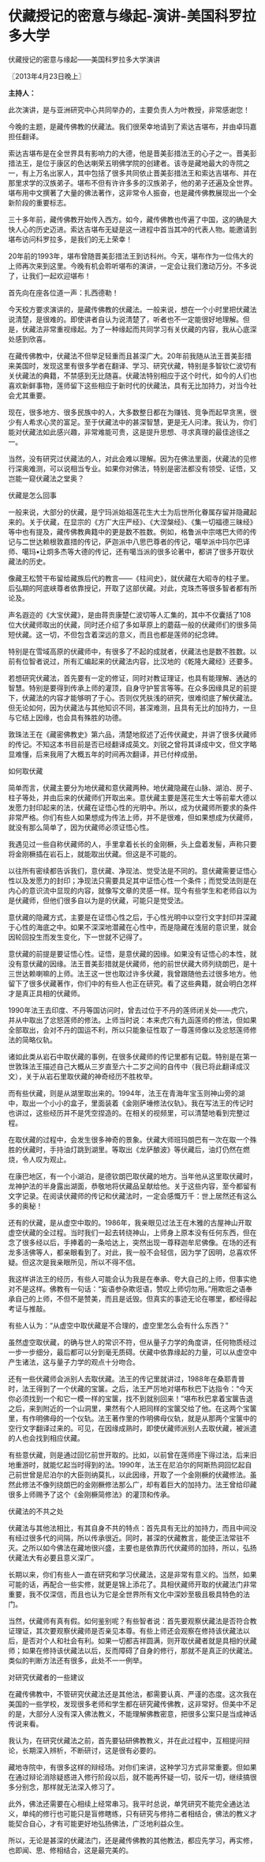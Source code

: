 # 伏藏授记的密意与缘起-演讲-美国科罗拉多大学

伏藏授记的密意与缘起——美国科罗拉多大学演讲

〖2013年4月23日晚上〗

**主持人：**

此次演讲，是与亚洲研究中心共同举办的，主要负责人为叶教授，非常感谢您！

今晚的主题，是藏传佛教的伏藏法。我们很荣幸地请到了索达吉堪布，并由卓玛嘉担任翻译。

索达吉堪布是在全世界具有影响力的大德，他是晋美彭措法王的心子之一。晋美彭措法王，是位于康区的色达喇荣五明佛学院的创建者。该寺是藏地最大的寺院之一，有上万名出家人，其中包括了很多共同依止晋美彭措法王和索达吉堪布、并在那里求学的汉族弟子。堪布不但有许许多多的汉族弟子，他的弟子还遍及全世界。堪布用中文撰著了大量的佛法著作，这非常令人振奋，也是藏传佛教展现出一个全新阶段的重要标志。

三十多年前，藏传佛教开始传入西方。如今，藏传佛教也传遍了中国，这的确是大快人心的历史迈进。索达吉堪布无疑是这一进程中首当其冲的代表人物。能邀请到堪布访问科罗拉多，是我们的无上荣幸！

20年前的1993年，堪布曾随晋美彭措法王到访科州。今天，堪布作为一位伟大的上师再次来到这里。今晚有机会聆听堪布的演讲，一定会让我们激动万分。不多说了，让我们一起欢迎堪布！

首先向在座各位道一声：扎西德勒！

今天校方要求演讲的，是藏传佛教的伏藏法。一般来说，想在一个小时里把伏藏法说清楚，是很难的。即使讲者自认为说清楚了，听者也不一定能很好地理解。但是，伏藏法非常重视缘起。为了一种缘起而共同学习有关伏藏的内容，我从心底深处感到欣喜。

在藏传佛教中，伏藏法不但举足轻重而且甚深广大。20年前我随从法王晋美彭措来美国时，发现这里有很多学者在翻译、学习、研究伏藏，特别是多智钦仁波切有关伏藏法的典籍，不禁感到无比随喜。伏藏法特别相应于这个时代，如今的人们也喜欢新鲜事物，莲师留下这些相应于新时代的伏藏法，具有无比加持力，对当今社会尤其重要。

现在，很多地方、很多民族中的人，大多数整日都在为赚钱、竞争而起早贪黑，很少有人希求心灵的富足。至于伏藏法中的甚深智慧，更是无人问津。我认为，你们能对伏藏法如此感兴趣，非常难能可贵，这是提升思想、寻求真理的最佳途径之一。

当然，没有研究过伏藏法的人，对此会难以理解。因为在佛法里面，伏藏法的见修行深奥难测，可以说相当专业。如果你对佛法，特别是密法都没有领受、证悟，又岂能一窥伏藏法之堂奥？

伏藏是怎么回事

一般来说，大部分的伏藏，是宁玛派始祖莲花生大士为后世所化眷属存留并隐藏起来的。关于伏藏，在显宗的《方广大庄严经》、《大涅槃经》、《集一切福德三昧经》等中也有提及，藏传佛教典籍中的更是数不胜数。例如，格鲁派中宗喀巴大师的传记与二世达赖根敦嘉措的传记，萨迦派中八思巴尊者的传记，噶举派中玛尔巴译师、噶玛•让炯多杰等大德的传记，还有噶当派的很多论著中，都讲了很多开取伏藏法的历史。

像藏王松赞干布留给藏族后代的教言——《柱间史》，就伏藏在大昭寺的柱子里。后弘期的阿底峡尊者依靠授记，开取了这部伏藏。对此，克珠杰等很多智者都有所论及。

声名遐迩的《大宝伏藏》，是由蒋贡康楚仁波切等人汇集的，其中不仅囊括了108位大伏藏师取出的伏藏，同时还介绍了多如草原上的蘑菇一般的伏藏师们的很多简短伏藏。这一切，不但包含着深远的意义，而且也都是莲师的纪念碑。

特别是在雪域高原的伏藏师中，有很多了不起的成就者，伏藏法也是数不胜数。以前有位智者说过，所有汇编起来的伏藏法内容，比汉地的《乾隆大藏经》还要多。

若想研究伏藏法，首先要有一定的修证，同时对教证理证，也具有能理解、通达的智慧。特别是要得到传承上师的灌顶，自身守护誓言等等。在众多因缘具足的前提下，伏藏法的内容才能够明了于心。否则仅凭肤浅的研究，很难彻底了解伏藏法。但无论如何，因为伏藏法与其他知识不同，甚深难测，且具有无比的加持力，一旦与它结上因缘，也会具有殊胜的功德。

敦珠法王在《藏密佛教史》第六品，清楚地叙述了近传伏藏史，并讲了很多伏藏师的传记。不知这本书目前是否已经翻译成英文。刘锐之曾将其译成中文，但文字略显难懂，后来我用了大概五年的时间再次翻译，并已付梓成册。

如何取伏藏

简单而言，伏藏主要分为地伏藏和意伏藏两种。地伏藏隐藏在山脉、湖泊、房子、柱子等处，并由后来的伏藏师们开取出来。意伏藏主要是莲花生大士等前辈大德以发愿力封印起来的法，伏藏在证悟心性的光明中。所以，成为伏藏师所要求的条件非常严格。你们有些人如果想成为传法上师，并不是很难，但如果想成为伏藏师，就没有那么简单了，因为伏藏师必须证悟心性。

我遇见过一些自称伏藏师的人，手里拿着长长的金刚橛，头上盘着发髻，声称只要将金刚橛插在岩石上，就能取出伏藏。但这是不可能的。

以往所有密续都告诉我们，意伏藏、净现法、觉受法是不同的。意伏藏需要证悟心性以及发愿力的封印；净现法只需要具足其中证悟心性一个条件；而觉受法则是在内心的意识流中显现的内容，就像写文章的灵感一样。现今有些学生和老师自以为是伏藏师，但他们很多自以为是的伏藏，可能只是觉受法。

意伏藏的隐藏方式，主要是在证悟心性之后，于心性光明中以空行文字封印并深藏于心性的海底之中。如果不深深地潜藏在心性中，而是隐藏在浅层的意识里，就会因轮回投生而发生变化，下一世就不记得了。

意伏藏的前提是要证悟心性。证悟，是意伏藏的因缘。如果没有证悟心的本性，就没有意伏藏的因缘。法王晋美彭措就是伏藏师，他的前世伏藏大师列绕朗巴，是十三世达赖喇嘛的上师。法王这一世也取过许多伏藏，我曾跟随他去过很多地方。他留下了很多伏藏著作，你们中的有些人也正在研究。看了这些典籍，就会明白怎样才是真正具相的伏藏师。

1990年法王去印度、不丹等国访问时，曾去过位于不丹的莲师闭关处——虎穴，并从中取出了忿怒莲师的修法。上师当时说：本来虎穴有九函莲师的修法，但如果全部取出，会对不丹的国运不利，所以只能象征性取了一尊莲师像以及忿怒莲师修法的简略仪轨。

诸如此类从岩石中取伏藏的事例，在很多伏藏师的传记里都有记载。特别是在第一世敦珠法王描述自己大概从三岁直至六十二岁之间的自传中（我已将此翻译成汉文），关于从岩石里取伏藏的神奇经历不胜枚举。

而有些伏藏，则是从湖里取出来的。1994年，法王在青海年宝玉则神山旁的湖中，取出一个小小的盒子，里面装着《金刚萨埵修法仪轨》。我在写法王的传记时也讲过，这些经历并不是凭空捏造的。在相关的视频里，可以清楚地看到完整过程。

在取伏藏的过程中，会发生很多神奇的景象。伏藏大师班玛朗巴有一次在取一个殊胜的伏藏时，手持油灯跳到湖里。等取出《龙萨酿波》等伏藏后，油灯仍然在燃烧，令人叹为观止。

在康巴地区，有一个小湖泊，是德钦朗巴取伏藏的地方。当年他从这里取伏藏时，龙神护法的半身露出湖面，恭敬地将伏藏品呈献给他。关于这些内容，至今都留有文字记录。在阅读伏藏师的传记和伏藏法时，一定会感慨万千：世上居然还有这么多的奥秘！

还有的伏藏，是从虚空中取的。1986年，我亲眼见过法王在木雅的古屋神山开取虚空伏藏的全过程。当时我们一起去转绕神山，上师身上原本没有任何东西，但在念了很多经以后，手捧着的一条哈达上，突然出现一尊释迦牟尼佛像。在场的还有龙多活佛等人，都亲眼看到了。对此，我一般不会轻信，因为学了因明，总喜欢怀疑。但这次是我亲眼所见，所以不得不信。

我这样讲法王的经历，有些人可能会认为我是在奉承、夸大自己的上师，但事实绝对不是这样。佛教有一句话：“妄语参杂欺诳语，赞叹上师切勿用。”用欺诳之语奉承自己的上师，不但不是赞美，而且是诋毁。但真实的事迹无论在哪里，都经得起考证与推敲。

有些人认为：“从虚空中取伏藏是不合理的，虚空里怎么会有什么东西？”

虽然虚空取伏藏，的确与世人的常识不符，但从量子力学的角度讲，任何物质经过一步一步细分，最后都可以分到毫无质碍。伏藏中依靠缘起的力量，可以从虚空中产生诸法，这与量子力学的观点十分吻合。

还有一些伏藏师会派别人去取伏藏。法王的传记里就讲过，1988年在桑耶青普时，法王得到了一个伏藏的宝箧。之后，法王严厉地对堪布秋巴下达指令：“今天你必须找到一个和它一模一样的宝箧，找不到就别回来！”堪布秋巴拿着宝箧告退之后，来到附近的一个山洞里，果然有个人把同样的宝箧交给了他。在这两个宝箧里，有作明佛母的一个仪轨。法王著作里的作明佛母仪轨，就是从那两个宝箧中的空行文字翻译过来的。可见，在因缘成熟时，即使伏藏师派别人去取伏藏，被派遣的人也会找到相应伏藏。

有些意伏藏，则是通过回忆前世开取的。比如，以前曾在莲师座下得过法，后来旧地重游时，就能忆起当时得到的法。1990年，法王在尼泊尔的阿斯热洞回忆起自己前世曾是尼泊尔的大臣则纳莫扎，以此因缘，开取了一个金刚橛的伏藏修法。虽然此修法不像列绕朗巴的金刚橛修法那么广，却有着巨大的加持力。法王曾给印藏很多上师赐予了这个《金刚橛简修法》的灌顶和传承。

伏藏法的不共之处

伏藏法与其他法相比，有其自身不共的特点：首先具有无比的加持力，而且中间没有经过很多代的间隔，所以传承很近。同时，甚深的伏藏教言，能使正法常驻不灭。之所以如今佛法在藏地很兴盛，主要也是依靠历代伏藏师的加持，所以，弘扬伏藏法大有必要且意义深广。

长期以来，你们有些人一直在研究和学习伏藏法，这是非常有意义的。当然，如果可能的话，再配合一些实修，就更是锦上添花了。具相伏藏师开取的伏藏法门非常重要，我不仅深信，而且也认为它是全世界所有文化中深妙至极且极具特色的法门。

当然，伏藏师有真有假。如何鉴别呢？有些智者说：首先要观察伏藏法是否符合教证理证，其次要观察伏藏师是否亲见本尊。有些上师还会观察在修持该伏藏法以后，是否对个人和社会有利。如果一切都吉祥圆满，则开取伏藏者就是具相的伏藏师；如果在修持该伏藏法以后，反而障碍了自身的修行，那就不是真正的伏藏法。类似的判断方法还有很多，此处不一一例举。

对研究伏藏者的一些建议

在藏传佛教中，不管研究伏藏法还是其他法，都需要认真、严谨的态度。这次我在美国的一些学校，发现很多老师和学生都在研究藏传佛教，这非常好。但美中不足的是，大部分人没有深入佛法教义，不能理解佛教密意，把很多公案只是当成神话传说来看。

我认为，在研究伏藏法之前，首先要钻研佛教教义，并在此过程中，互相提问辩论，长期深入辨析，不断研讨，这是很有必要的。

藏地寺院中，有很多这样的辩经场。对你们来讲，这种学习方式非常重要。但如果在通过辩论消除疑惑进入修行阶段以后，就不能再怀疑一切，驳斥一切，继续搞很多分别念，那样就无法深入修习了。

此外，佛法还需要在心相续上经常串习。我平时总说，单凭研究不能完全通达法义，单纯的修行也可能只是盲修瞎练，只有研究与修持二者相结合，佛法的教义才能契合自心，才有可能更好地弘扬佛法，广泛地利益众生。

所以，无论是甚深的伏藏法门，还是藏传佛教的其他教法，都应先学习，再实修，也即闻、思、修相结合，这是最完美的。

